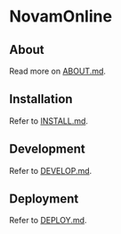 

# NovamOnline


## About
Read more on <a href="./DEPLOY.md">ABOUT.md</a>.

## Installation
Refer to <a href="./DEPLOY.md">INSTALL.md</a>.

## Development
Refer to <a href="./DEPLOY.md">DEVELOP.md</a>.

## Deployment
Refer to <a href="./DEPLOY.md">DEPLOY.md</a>.
